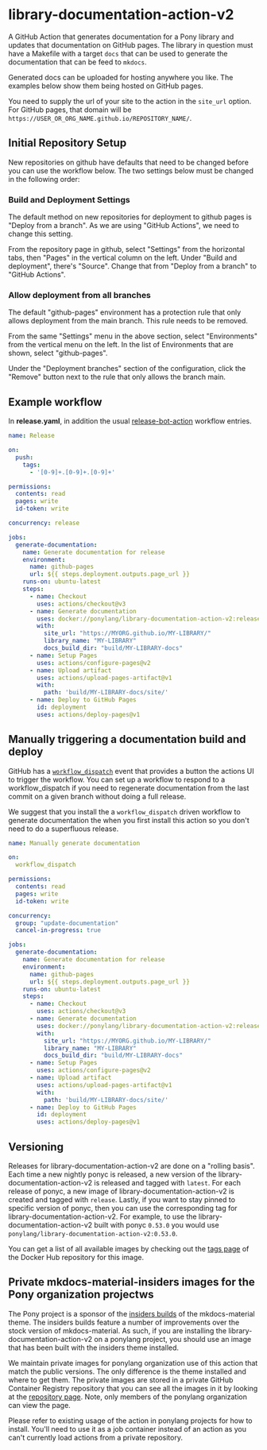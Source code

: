 # library-documentation-action-v2

A GitHub Action that generates documentation for a Pony library and updates that documentation on GitHub pages. The library in question must have a Makefile with a target `docs` that can be used to generate the documentation that can be feed to `mkdocs`.

Generated docs can be uploaded for hosting anywhere you like. The examples below show them being hosted on GitHub pages.

You need to supply the url of your site to the action in the `site_url` option. For GitHub pages, that domain will be `https://USER_OR_ORG_NAME.github.io/REPOSITORY_NAME/`.

## Initial Repository Setup

New repositories on github have defaults that need to be changed before you can use the workflow below.  The two settings below must be changed in the following order:

### Build and Deployment Settings

The default method on new repositories for deployment to github pages is "Deploy from a branch".  As we are using "GitHub Actions", we need to change this setting.

From the repository page in github, select "Settings" from the horizontal tabs, then "Pages" in the vertical column on the left.  Under "Build and deployment", there's "Source".  Change that from "Deploy from a branch" to "GitHub Actions".

### Allow deployment from all branches

The default "github-pages" environment has a protection rule that only allows deployment from the main branch. This rule needs to be removed.

From the same "Settings" menu in the above section, select "Environments" from the vertical menu on the left. In the list of Environments that are shown, select "github-pages".

Under the "Deployment branches" section of the configuration, click the "Remove" button next to the rule that only allows the branch main.

## Example workflow

In **release.yaml**, in addition the usual [release-bot-action](https://github.com/ponylang/release-bot-action) workflow entries.

```yml
name: Release

on:
  push:
    tags:
      - '[0-9]+.[0-9]+.[0-9]+'

permissions:
  contents: read
  pages: write
  id-token: write

concurrency: release

jobs:
  generate-documentation:
    name: Generate documentation for release
    environment:
      name: github-pages
      url: ${{ steps.deployment.outputs.page_url }}
    runs-on: ubuntu-latest
    steps:
      - name: Checkout
        uses: actions/checkout@v3
      - name: Generate documentation
        uses: docker://ponylang/library-documentation-action-v2:release
        with:
          site_url: "https://MYORG.github.io/MY-LIBRARY/"
          library_name: "MY-LIBRARY"
          docs_build_dir: "build/MY-LIBRARY-docs"
      - name: Setup Pages
        uses: actions/configure-pages@v2
      - name: Upload artifact
        uses: actions/upload-pages-artifact@v1
        with:
          path: 'build/MY-LIBRARY-docs/site/'
      - name: Deploy to GitHub Pages
        id: deployment
        uses: actions/deploy-pages@v1
```

## Manually triggering a documentation build and deploy

GitHub has a [`workflow_dispatch`](https://docs.github.com/en/actions/reference/events-that-trigger-workflows#workflow_dispatch) event that provides a button the actions UI to trigger the workflow. You can set up a workflow to respond to a workflow_dispatch if you need to regenerate documentation from the last commit on a given branch without doing a full release.

We suggest that you install the a `workflow_dispatch` driven workflow to generate documentation the when you first install this action so you don't need to do a superfluous release.

```yml
name: Manually generate documentation

on:
  workflow_dispatch

permissions:
  contents: read
  pages: write
  id-token: write

concurrency:
  group: "update-documentation"
  cancel-in-progress: true

jobs:
  generate-documentation:
    name: Generate documentation for release
    environment:
      name: github-pages
      url: ${{ steps.deployment.outputs.page_url }}
    runs-on: ubuntu-latest
    steps:
      - name: Checkout
        uses: actions/checkout@v3
      - name: Generate documentation
        uses: docker://ponylang/library-documentation-action-v2:release
        with:
          site_url: "https://MYORG.github.io/MY-LIBRARY/"
          library_name: "MY-LIBRARY"
          docs_build_dir: "build/MY-LIBRARY-docs"
      - name: Setup Pages
        uses: actions/configure-pages@v2
      - name: Upload artifact
        uses: actions/upload-pages-artifact@v1
        with:
          path: 'build/MY-LIBRARY-docs/site/'
      - name: Deploy to GitHub Pages
        id: deployment
        uses: actions/deploy-pages@v1
```

## Versioning

Releases for library-documentation-action-v2 are done on a "rolling basis". Each time a new nightly ponyc is released, a new version of the library-documentation-action-v2 is released and tagged with `latest`. For each release of ponyc, a new image of library-documentation-action-v2 is created and tagged with `release`. Lastly, if you want to stay pinned to specific version of ponyc, then you can use the corresponding tag for library-documentation-action-v2. For example, to use the library-documentation-action-v2 built with ponyc `0.53.0` you would use `ponylang/library-documentation-action-v2:0.53.0`.

You can get a list of all available images by checking out the [tags page](https://hub.docker.com/r/ponylang/library-documentation-action-v2/tags) of the Docker Hub repository for this image.

## Private mkdocs-material-insiders images for the Pony organization projectws

The Pony project is a sponsor of the [insiders builds](https://squidfunk.github.io/mkdocs-material/insiders/) of the mkdocs-material theme. The insiders builds feature a number of improvements over the stock version of mkdocs-material. As such, if you are installing the library-documentation-action-v2 on a ponylang project, you should use an image that has been built with the insiders theme installed.

We maintain private images for ponylang organization use of this action that match the public versions. The only difference is the theme installed and where to get them. The private images are stored in a private GitHub Container Registry repository that you can see all the images in it by looking at the [repository page](https://github.com/ponylang/library-documentation-action-v2/pkgs/container/library-documentation-action-v2). Note, only members of the ponylang organization can view the page.

Please refer to existing usage of the action in ponylang projects for how to install. You'll need to use it as a job container instead of an action as you can't currently load actions from a private repository.
